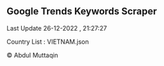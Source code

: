 

## Google Trends Keywords Scraper 
 
Last Update 26-12-2022 , 21:27:27

Country List :
VIETNAM.json



© Abdul Muttaqin 

